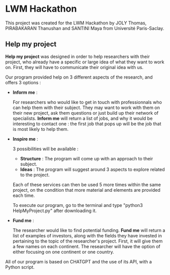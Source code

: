# LWM Hackathon
This project was created for the LWM Hackathon by JOLY Thomas, PIRABAKARAN Thanushan and SANTINI Maya from Université Paris-Saclay.
## Help my project
**Help my project** was designed in order to help researchers with their project, who already have a specific or large idea of what they want to work on. First, they will have to communicate their original idea with us.

Our program provided help on 3 different aspects of the research, and offers 3 options : 

- **Inform me** : 

    For researchers who would like to get in touch with professionnals who can help them with their subject. They may want to work with them on their new project, ask them questions or just build up their network of specialists. **Inform me** will return a list of jobs, and why it would be interesting to contact one : the first job that pops up will be the job that is most likely to help them.

- **Inspire me** : 

    3 possibilities will be available :
    - **Structure** : The program will come up with an approach to their subject.
    - **Ideas** : The program will suggest around 3 aspects to explore related to the project.

    Each of these services can then be used 5 more times within the same project, on the condition that more material and elements are provided each time.

  To execute our program, go to the terminal and type "python3 HelpMyProject.py" after downloading it.

- **Fund me** : 

    The researcher would like to find potential funding. **Fund me** will return a list of examples of investors, along with the fields they have invested in pertaining to the topic of the researcher's project. 
    First, it will give them a few names on each continent. The researcher will have the option of either focusing on one continent or one country.
        
All of our program is based on CHATGPT and the use of its API, with a Python script.
